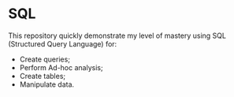 # SQL
This repository quickly demonstrate my level of mastery using SQL (Structured Query Language) for:
- Create queries;
- Perform Ad-hoc analysis;
- Create tables;
- Manipulate data.
